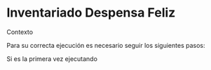 # Inventariado Despensa Feliz
Contexto

Para su correcta ejecución es necesario seguir los siguientes pasos:

Si es la primera vez ejecutando 

